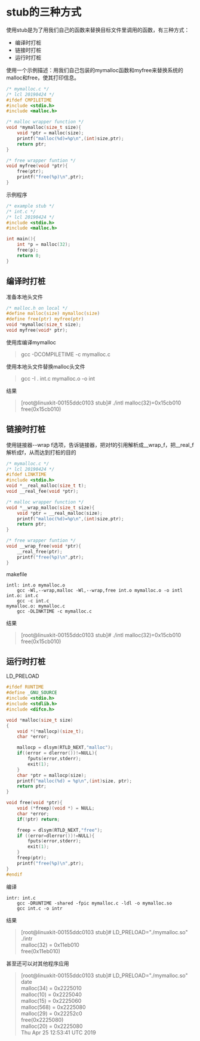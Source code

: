 # stub的三种方式
使用stub是为了用我们自己的函数来替换目标文件里调用的函数，有三种方式：
- 编译时打桩
- 链接时打桩
- 运行时打桩

使用一个示例描述：用我们自己包装的mymalloc函数和myfree来替换系统的malloc和free，使其打印信息。
```c
/* mymalloc.c */
/* lcl 20190424 */
#ifdef CMPILETIME
#include <stdio.h>
#include <malloc.h>

/* malloc wrapper function */
void *mymalloc(size_t size){
    void *ptr = malloc(size);
    printf("malloc(%d)=%p\n",(int)size,ptr);
    return ptr;
}

/* free wrapper funtion */
void myfree(void *ptr){
    free(ptr);
    printf("free(%p)\n",ptr);
}
```

示例程序
```c
/* example stub */
/* int.c */
/* lcl 20190424 */
#include <stdio.h>
#include <malloc.h>

int main(){
    int *p = malloc(32);
    free(p);
    return 0;
}
```
## 编译时打桩
准备本地头文件
```c
/* malloc.h on local */
#define malloc(size) mymalloc(size)
#define free(ptr) myfree(ptr)
void *mymalloc(size_t size);
void myfree(void* ptr);
```
使用库编译mymalloc
> gcc -DCOMPILETIME -c mymalloc.c

使用本地头文件替换malloc头文件
> gcc -I . int.c mymalloc.o -o int

结果
>[root@linuxkit-00155ddc0103 stub]# ./intl
malloc(32)=0x15cb010
free(0x15cb010)

## 链接时打桩
使用链接器--wrap f选项，告诉链接器，把对f的引用解析成__wrap_f，把__real_f解析成f，从而达到打桩的目的
```c
/* mymalloc.c */
/* lcl 20190424 */
#ifdef LINKTIME
#include <stdio.h>
void *__real_malloc(size_t t);
void __real_fee(void *ptr);

/* malloc wrapper function */
void *__wrap_malloc(size_t size){
    void *ptr = __real_malloc(size);
    printf("malloc(%d)=%p\n",(int)size,ptr);
    return ptr;
}

/* free wrapper funtion */
void __wrap_free(void *ptr){
    __real_free(ptr);
    printf("free(%p)\n",ptr);
}
```                                                                   
 makefile               
```make
intl: int.o mymalloc.o                                             
    gcc -Wl,--wrap,malloc -Wl,--wrap,free int.o mymalloc.o -o intl 
int.o: int.c                                                       
    gcc -c int.c                                                   
mymalloc.o: mymalloc.c                                             
    gcc -DLINKTIME -c mymalloc.c 
```
结果
>[root@linuxkit-00155ddc0103 stub]# ./intl
malloc(32)=0x15cb010
free(0x15cb010)

## 运行时打桩
LD_PRELOAD
```c
#ifdef RUNTIME
#define _GNU_SOURCE
#include <stdio.h>
#include <stdlib.h>
#include <difcn.h>

void *malloc(size_t size)
{
    void *(*mallocp)(size_t);
    char *error;

    mallocp = dlsym(RTLD_NEXT,"malloc");
    if((error = dlerror())!=NULL){
        fputs(error,stderr);
        exit(1);
    }
    char *ptr = mallocp(size);
    printf("malloc(%d) = %p\n",(int)size, ptr);
    return ptr;
}

void free(void *ptr){
    void (*freep)(void *) = NULL;
    char *error;
    if(!ptr) return;

    freep = dlsym(RTLD_NEXT,"free");
    if ((error=dlerror())!=NULL){
        fputs(error,stderr);
        exit(1);
    }
    freep(ptr);
    printf("free(%p)\n",ptr);
}
#endif
```
编译
```make
intr: int.c
    gcc -DRUNTIME -shared -fpic mymalloc.c -ldl -o mymalloc.so
    gcc int.c -o intr
 ```
 结果
>[root@linuxkit-00155ddc0103 stub]# LD_PRELOAD="./mymalloc.so" ./intr \
>malloc(32) = 0x11eb010 \
>free(0x11eb010)

甚至还可以对其他程序应用
>[root@linuxkit-00155ddc0103 stub]# LD_PRELOAD="./mymalloc.so" date \
malloc(34) = 0x2225010\
malloc(10) = 0x2225040\
malloc(15) = 0x2225060\
malloc(568) = 0x2225080\
malloc(29) = 0x22252c0\
free(0x2225080)\
malloc(20) = 0x2225080\
Thu Apr 25 12:53:41 UTC 2019
